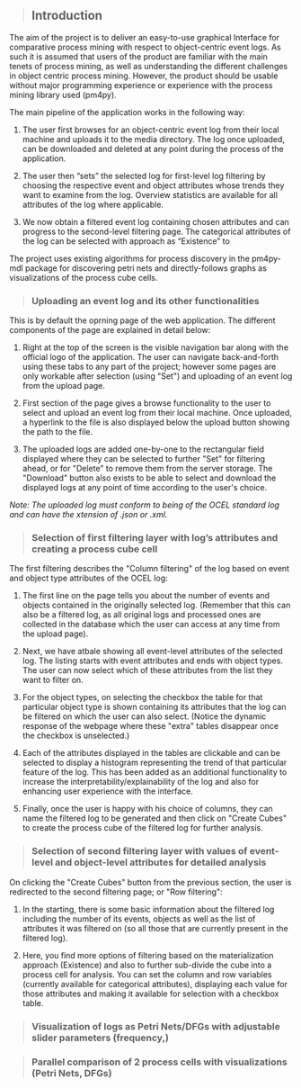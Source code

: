 > ## Introduction

The aim of the project is to deliver an easy-to-use graphical Interface for comparative process mining with respect to object-centric event logs. As such it is assumed that users of the product are familiar with the main tenets of process mining, as well as understanding the different challenges in object centric process mining. However, the product should be usable without major programming experience or experience with the process mining library used (pm4py).

The main pipeline of the application works in the following way:

1. The user first browses for an object-centric event log from their local machine and uploads it to the media directory. The log once uploaded, can be downloaded and deleted at any point during the process of the application.

2. The user then “sets” the selected log for first-level log filtering by choosing the respective event and object attributes whose trends they want to examine from the log. Overview statistics are available for all attributes of the log where applicable.

3. We now obtain a filtered event log containing chosen attributes and can progress to the second-level filtering page. The categorical attributes of the log can be selected with approach as “Existence” to 

The project uses existing algorithms for process discovery in the pm4py-mdl package for discovering petri nets and directly-follows graphs as visualizations of the process cube cells. 

> ### Uploading an event log and its other functionalities

This is by default the oprning page of the web application. The different components of the page are explained in detail below:

1. Right at the top of the screen is the visible navigation bar along with the official logo of the application. The user can navigate back-and-forth using these tabs to any part of the project; however some pages are only workable after selection (using "Set") and uploading of an event log from the upload page. 

2. First section of the page gives a browse functionality to the user to select and upload an event log from their local machine. Once uploaded, a hyperlink to the file is also displayed below the upload button showing the path to the file. 

3. The uploaded logs are added one-by-one to the rectangular field displayed where they can be selected to further "Set" for filtering ahead, or for "Delete" to remove them from the server storage. The "Download" button also exists to be able to select and download the displayed logs at any point of time according to the user's choice.

*Note: The uploaded log must conform to being of the OCEL standard log and can have the xtension of .json or .xml.*

> ### Selection of first filtering layer with log’s attributes and creating a process cube cell

The first filtering describes the "Column filtering" of the log based on event and object type attributes of the OCEL log:

1. The first line on the page tells you about the number of events and objects contained in the originally selected log. (Remember that this can also be a filtered log, as all original logs and processed ones are collected in the database which the user can access at any time from the upload page).

2. Next, we have  atbale showing all event-level attributes of the selected log. The listing starts with event attributes and ends with object types. The user can now select which of these attributes from the list they want to filter on. 

3. For the object types, on selecting the checkbox the table for that particular object type is shown containing its attributes that the log can be filtered on which the user can also select. (Notice the dynamic response of the webpage where these "extra" tables disappear once the checkbox is unselected.) 

4. Each of the attributes displayed in the tables are clickable and can be selected to display a histogram representing the trend of that particular feature of the log. This has been added as an additional functionality to increase the interpretability/explainability of the log and also for enhancing user experience with the interface.

5. Finally, once the user is happy with his choice of columns, they can name the filtered log to be generated and then click on "Create Cubes" to create the process cube of the filtered log for further analysis.

<!---
> ### Being able to see a statistical overview of the log’s attributes (filtered/unfiltered)

Upon clicking 
-->

> ### Selection of second filtering layer with values of event-level and object-level attributes for detailed analysis

On clicking the "Create Cubes" button from the previous section, the user is redirected to the second filtering page; or "Row filtering":

1. In the starting, there is some basic information about the filtered log including the number of its events, objects as well as the list of attributes it was filtered on (so all those that are currently present in the filtered log).

2. Here, you find more options of filtering based on the materialization approach (Existence) and also to further sub-divide the cube into a process cell for analysis. You can set the column and row variables (currently available for categorical attributes), displaying each value for those attributes and making it available for selection with a checkbox table. 

> ### Visualization of logs as Petri Nets/DFGs with adjustable slider parameters (frequency,)

> ### Parallel comparison of 2 process cells with visualizations (Petri Nets, DFGs)


